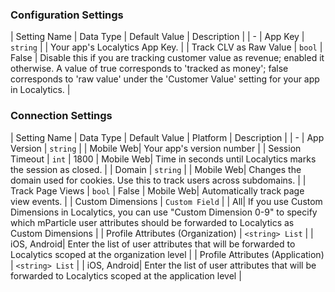 

### Configuration Settings

| Setting Name |  Data Type    | Default Value  | Description |
| -
| App Key | `string` | <unset> | Your app's Localytics App Key. |
| Track CLV as Raw Value | `bool` | False | Disable this if you are tracking customer value as revenue; enabled it otherwise.  A value of true corresponds to 'tracked as money'; false corresponds to 'raw value' under the 'Customer Value' setting for your app in Localytics. |


### Connection Settings

| Setting Name |  Data Type    | Default Value | Platform | Description |
| -
| App Version | `string` | <unset> | Mobile Web| Your app's version number |
| Session Timeout | `int` | 1800 | Mobile Web| Time in seconds until Localytics marks the session as closed. |
| Domain | `string` | <unset> | Mobile Web| Changes the domain used for cookies. Use this to track users across subdomains. |
| Track Page Views | `bool` | False | Mobile Web| Automatically track page view events. |
| Custom Dimensions | `Custom Field` | <unset> | All| If you use Custom Dimensions in Localytics, you can use "Custom Dimension 0-9" to specify which mParticle user attributes should be forwarded to Localytics as Custom Dimensions |
| Profile Attributes (Organization) | `<string> List` | <unset> | iOS, Android| Enter the list of user attributes that will be forwarded to Localytics scoped at the organization level |
| Profile Attributes (Application) | `<string> List` | <unset> | iOS, Android| Enter the list of user attributes that will be forwarded to Localytics scoped at the application level |
